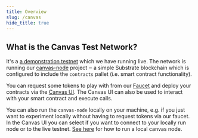 ```yaml
---
title: Overview
slug: /canvas
hide_title: true
---
```


## What is the Canvas Test Network?

It's a [a demonstration testnet](https://polkadot.js.org/apps/?rpc=wss%3A%2F%2Frococo-canvas-rpc.polkadot.io)
which we have running live.
The network is running our [canvas-node](https://github.com/paritytech/canvas-node#note) project ‒ a
simple Substrate blockchain which is configured to include the `contracts` pallet (i.e. smart contract functionality).

You can request some tokens to play with from our
[Faucet](https://riot.im/app/#/room/#canvas_faucet:matrix.parity.io) and
deploy your contracts via the [Canvas UI](https://paritytech.github.io/canvas-ui/#/upload).
The Canvas UI can also be used to interact with your smart contract and execute calls.

You can also run the `canvas-node` locally on your machine, e.g. if you just want to experiment
locally without having to request tokens via our faucet.
In the Canvas UI you can select if you want to connect to your locally run node or to the live testnet.
[See here](/getting-started/running-substrate) for how to run a local canvas node.

